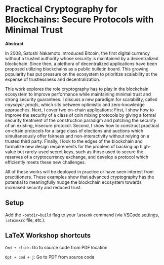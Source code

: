 # Practical Cryptography for Blockchains: Secure Protocols with Minimal Trust

**Abstract**

In 2008, Satoshi Nakamoto introduced Bitcoin, the first digital currency without a trusted authority whose security is maintained by a decentralized blockchain. Since then, a plethora of decentralized applications have been proposed utilizing blockchains as a public bulletin board. This growing popularity has put pressure on the ecosystem to prioritize scalability at the expense of trustlessness and decentralization.

This work explores the role cryptography has to play in the blockchain ecosystem to improve performance while maintaining minimal trust and strong security guarantees.
I discuss a new paradigm for scalability, called *naysayer proofs*, which sits between optimistic and zero-knowledge approaches.
Next, I cover two on-chain applications:
First, I show how to improve the security of a class of coin mixing protocols by giving a formal security treatment of the construction paradigm and patching the security of an existing, insecure protocol.
Second, I show how to construct practical on-chain protocols for a large class of elections and auctions which simultaneously offer fairness and non-interactivity without relying on a trusted third party.
Finally, I look to the edges of the blockchain and formalize new design requirements for the problem of backing up high-value but rarely-used secret keys, such as those used to secure the reserves of a cryptocurrency exchange, and develop a protocol which efficiently meets these new challenges.

All of these works will be deployed in practice or have seen interest from practitioners. These examples show that advanced cryptography has the potential to meaningfully nudge the blockchain ecosystem towards increased security and reduced trust.

<!-- This repo is synced with both GitHub and Overleaf. Workflow
```
# pull from GitHub
git pull github

# push to both GitHub and Overleaf
git push
```

Overleaf seems not to support submodules, so [CryptoBib](https://cryptobib.di.ens.fr/) will be updated manually. -->

<!-- ## Dependencies

- Inkscape (for `\includesvg`, see [this StackExchange answer](https://tex.stackexchange.com/a/523685)) -->

## Setup

Add the `-outdir=build` flag to your `latexmk` command (via [VSCode settings](https://github.com/James-Yu/LaTeX-Workshop/wiki/Compile#latex-tools), `latexmkrc` file, etc.).

## LaTeX Workshop shortcuts

`Cmd + click`: Go to source code from PDF location

`Opt + cmd + j`: Go to PDF from source code